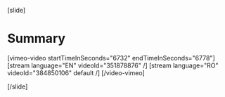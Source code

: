 [slide]
# Summary

[vimeo-video startTimeInSeconds="6732" endTimeInSeconds="6778"]
[stream language="EN" videoId="351878876"  /]
[stream language="RO" videoId="384850106" default /]
[/video-vimeo]

[/slide]